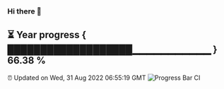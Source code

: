 ### Hi there 👋
⏳ Year progress { ███████████████████▁▁▁▁▁▁▁▁▁▁▁ } 66.38 %
---
⏰ Updated on Wed, 31 Aug 2022 06:55:19 GMT
![Progress Bar CI](https://github.com/liununu/liununu/workflows/Progress%20Bar%20CI/badge.svg)
